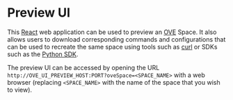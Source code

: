 # Preview UI

This [React](https://reactjs.org/) web application can be used to preview an [OVE](https://github.com/ove/ove) Space. It also allows users to download corresponding commands and configurations that can be used to recreate the same space using tools such as [curl](https://curl.haxx.se/docs/manpage.html) or SDKs such as the [Python SDK](https://github.com/ove/ove-sdks/tree/master/python).

The preview UI can be accessed by opening the URL `http://OVE_UI_PREVIEW_HOST:PORT?oveSpace=<SPACE_NAME>` with a web browser (replacing `<SPACE_NAME>` with the name of the space that you wish to view).
